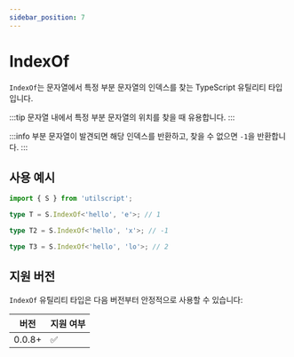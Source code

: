 ```yaml
---
sidebar_position: 7
---
```


# IndexOf

`IndexOf`는 문자열에서 특정 부분 문자열의 인덱스를 찾는 TypeScript 유틸리티 타입입니다.

:::tip
문자열 내에서 특정 부분 문자열의 위치를 찾을 때 유용합니다.
:::

:::info
부분 문자열이 발견되면 해당 인덱스를 반환하고, 찾을 수 없으면 `-1`을 반환합니다.
:::

## 사용 예시

```ts
import { S } from 'utilscript';

type T = S.IndexOf<'hello', 'e'>; // 1

type T2 = S.IndexOf<'hello', 'x'>; // -1

type T3 = S.IndexOf<'hello', 'lo'>; // 2
```

## 지원 버전

`IndexOf` 유틸리티 타입은 다음 버전부터 안정적으로 사용할 수 있습니다:

| 버전   | 지원 여부 |
| ------ | --------- |
| 0.0.8+ | ✅        |
